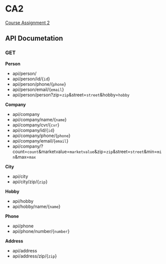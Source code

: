 # CA2

[Course Assignment 2](https://docs.google.com/document/d/1hHtsSG-cZxqjkq-Ii2bbdir-lmZDgvxUFwT6RHwPYCw/edit)


## API Documetation

### GET

**Person**

* api/person/
* api/person/id/{`id`}
* api/person/phone/{`phone`}
* api/person/email/{`email`}
* api/person/person?zip=`zip`&street=`street`&hobby=`hobby`

**Company**

* api/company
* api/company/name/{`name`}
* api/company/cvr/{`cvr`}
* api/company/id/{`id`}
* api/company/phone/{`phone`}
* api/company/email/{`email`}
* api/company/?count=`count`&marketvalue=`marketvalue`&zip=`zip`&street=`street`&min=`min`&max=`max`

**City**

* api/city
* api/city/zip/{`zip`}

**Hobby**

* api/hobby
* api/hobby/name/{`name`}

**Phone**

* api/phone
* api/phone/number/{`number`}

**Address**

* api/address
* api/address/zip/{`zip`}
